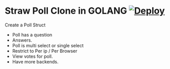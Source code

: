 # Straw Poll Clone in GOLANG [![Deploy](https://www.herokucdn.com/deploy/button.svg)](https://heroku.com/deploy)

Create a Poll Struct
 - Poll has a question
 - Answers.
 - Poll is multi select or single select
 - Restrict to Per ip / Per Browser
 - View votes for poll.
 - Have more backends. 
 

